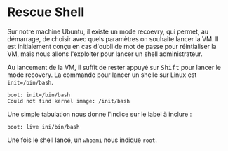 # Rescue Shell
Sur notre machine Ubuntu, il existe un mode recoevry, qui permet, au démarrage, de choisir avec quels paramètres on souhaite lancer la VM. Il est initialement conçu en cas d'oubli de mot de passe pour réintialiser la VM, mais nous allons l'exploiter pour lancer un shell administrateur.

Au lancement de la VM, il suffit de rester appuyé sur <kbd>Shift</kbd> pour lancer le mode recovery. La commande pour lancer un shelle sur Linux est `init=/bin/bash`.
```
boot: init=/bin/bash
Could not find kernel image: /init/bash
```
Une simple tabulation nous donne l'indice sur le label à inclure :
```
boot: live ini/bin/bash
```
Une fois le shell lancé, un `whoami` nous indique `root`.
